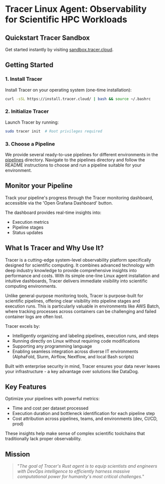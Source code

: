 # Tracer Linux Agent: Observability for Scientific HPC Workloads

## Quickstart Tracer Sandbox

Get started instantly by visiting [sandbox.tracer.cloud](https://sandbox.tracer.cloud/).

## Getting Started

### 1. Install Tracer

Install Tracer on your operating system (one-time installation):

```bash
curl -sSL https://install.tracer.cloud/ | bash && source ~/.bashrc
```

### 2. Initialize Tracer

Launch Tracer by running:

```bash
sudo tracer init  # Root privileges required
```

### 3. Choose a Pipeline

We provide several ready-to-use pipelines for different environments in the [pipelines](./pipelines/) directory. Navigate to the pipelines directory and follow the README instructions to choose and run a pipeline suitable for your environment.

## Monitor your Pipeline

Track your pipeline's progress through the Tracer monitoring dashboard, accessible via the 'Open Grafana Dashboard' button.

The dashboard provides real-time insights into:

- Execution metrics
- Pipeline stages
- Status updates

## What Is Tracer and Why Use It?

Tracer is a cutting-edge system-level observability platform specifically designed for scientific computing. It combines advanced technology with deep industry knowledge to provide comprehensive insights into performance and costs. With its simple one-line Linux agent installation and intuitive dashboards, Tracer delivers immediate visibility into scientific computing environments.

Unlike general-purpose monitoring tools, Tracer is purpose-built for scientific pipelines, offering clear visibility into pipeline stages and execution runs. This is particularly valuable in environments like AWS Batch, where tracking processes across containers can be challenging and failed container logs are often lost.

Tracer excels by:

- Intelligently organizing and labeling pipelines, execution runs, and steps
- Running directly on Linux without requiring code modifications
- Supporting any programming language
- Enabling seamless integration across diverse IT environments (AlphaFold, Slurm, Airflow, Nextflow, and local Bash scripts)

Built with enterprise security in mind, Tracer ensures your data never leaves your infrastructure - a key advantage over solutions like DataDog.

## Key Features

Optimize your pipelines with powerful metrics:

- Time and cost per dataset processed
- Execution duration and bottleneck identification for each pipeline step
- Cost attribution across pipelines, teams, and environments (dev, CI/CD, prod)

These insights help make sense of complex scientific toolchains that traditionally lack proper observability.

## Mission

> "_The goal of Tracer's Rust agent is to equip scientists and engineers with DevOps intelligence to efficiently harness massive computational power for humanity's most critical challenges._"
